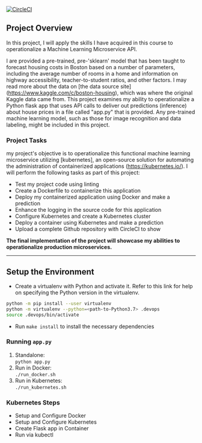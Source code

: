 [![CircleCI](https://circleci.com/<VCS>/<ORG_NAME>/<PROJECT_NAME>.svg?style=svg&circle-token=<YOUR_STATUS_API_TOKEN>)](https://app.circleci.com/pipelines/github/nickyallien6644/uda-Project-4/5/workflows/80f7226c-2c01-41b2-a182-2a4a2d31d4c9/jobs/2)

## Project Overview

In this project, I will apply the skills I have acquired in this course to operationalize a Machine Learning Microservice API. 

I are provided a pre-trained, pre-'sklearn' model that has been taught to forecast housing costs in Boston based on a number of parameters, including the average number of rooms in a home and information on highway accessibility, teacher-to-student ratios, and other factors. I may read more about the data on [the data source site] (https://www.kaggle.com/c/boston-housing), which was where the original Kaggle data came from. This project examines my ability to operationalize a Python flask app that uses API calls to deliver out predictions (inference) about house prices in a file called "app.py" that is provided. Any pre-trained machine learning model, such as those for image recognition and data labeling, might be included in this project.

### Project Tasks

my project's objective is to operationalize this functional machine learning microservice utilizing [kubernetes], an open-source solution for automating the administration of containerized applications (https://kubernetes.io/). I will perform the following tasks as part of this project: 
* Test my project code using linting 
* Create a Dockerfile to containerize this application 
* Deploy my containerized application using Docker and make a prediction 
* Enhance the logging in the source code for this application 
* Configure Kubernetes and create a Kubernetes cluster 
* Deploy a container using Kubernetes and make a prediction
* Upload a complete Github repository with CircleCI to show

**The final implementation of the project will showcase my abilities to operationalize production microservices.**

---

## Setup the Environment

* Create a virtualenv with Python and activate it. Refer to this link for help on specifying the Python version in the virtualenv. 
```bash
python -m pip install --user virtualenv
python -m virtualenv --python=<path-to-Python3.7> .devops
source .devops/bin/activate
```
* Run `make install` to install the necessary dependencies

### Running `app.py`

1. Standalone:  
`python app.py`
2. Run in Docker:  
`./run_docker.sh`
3. Run in Kubernetes:  
`./run_kubernetes.sh`

### Kubernetes Steps

* Setup and Configure Docker
* Setup and Configure Kubernetes
* Create Flask app in Container
* Run via kubectl
